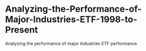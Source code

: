 # Analyzing-the-Performance-of-Major-Industries-ETF-1998-to-Present
Analyzing the performance of major Industries ETF performance 
